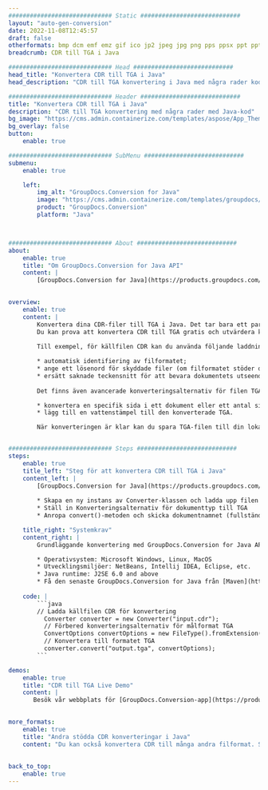 ```yaml
---
############################# Static ############################
layout: "auto-gen-conversion"
date: 2022-11-08T12:45:57
draft: false
otherformats: bmp dcm emf emz gif ico jp2 jpeg jpg png pps ppsx ppt pptx psb psd svg svgz tga tif tiff webp wmf wmz
breadcrumb: CDR till TGA i Java

############################# Head ############################
head_title: "Konvertera CDR till TGA i Java"
head_description: "CDR till TGA konvertering i Java med några rader kod. Konvertera över 160 filformat med hjälp av GroupDocs dokumentkonverterings-API för Java"

############################# Header ############################
title: "Konvertera CDR till TGA i Java"
description: "CDR till TGA konvertering med några rader med Java-kod"
bg_image: "https://cms.admin.containerize.com/templates/aspose/App_Themes/V3/images/bg/header1.png"
bg_overlay: false
button:
    enable: true

############################# SubMenu ############################
submenu:
    enable: true

    left:
        img_alt: "GroupDocs.Conversion for Java"
        image: "https://cms.admin.containerize.com/templates/groupdocs/images/product-logos/90x90-noborder/groupdocs-conversion-java.png"
        product: "GroupDocs.Conversion"
        platform: "Java"



############################# About ############################
about:
    enable: true
    title: "Om GroupDocs.Conversion for Java API"
    content: |
        [GroupDocs.Conversion for Java](https://products.groupdocs.com/conversion/java/) är ett avancerat filformatkonverterings-API för konvertering mellan populära bild- och dokumentformat som Microsoft Office, OpenDocument, PDF, HTML, e-post, CAD. och mycket mer med bara några rader kod. Det inbyggda API:t upptäcker automatiskt formaten för originaldokumenten och erbjuder många alternativ för att anpassa de konverterade dokumenten. Tillsammans med funktionen att extrahera information från ett dokument, stöder den också cachelagring av konverteringsresultaten till den lokala disken som standard. Men alla typer av cachelagring kan stödjas genom att implementera lämpliga gränssnitt - Amazon S3, Dropbox, Google Drive, Windows Azure, Reddis eller andra.
    

overview:
    enable: true
    content: |
        Konvertera dina CDR-filer till TGA i Java. Det tar bara ett par rader med Java-kod på valfri plattform, som Windows, Linux, macOS.
        Du kan prova att konvertera CDR till TGA gratis och utvärdera kvaliteten på konverteringsresultaten. Tillsammans med enkla filkonverteringsskript kan du prova mer sofistikerade alternativ för att ladda källfilen CDR och lagra TGA-utdata. 
        
        Till exempel, för källfilen CDR kan du använda följande laddningsalternativ:

        * automatisk identifiering av filformatet;
        * ange ett lösenord för skyddade filer (om filformatet stöder det);
        * ersätt saknade teckensnitt för att bevara dokumentets utseende.
        
        Det finns även avancerade konverteringsalternativ för filen TGA:

        * konvertera en specifik sida i ett dokument eller ett antal sidor;
        * lägg till en vattenstämpel till den konverterade TGA.

        När konverteringen är klar kan du spara TGA-filen till din lokala filsökväg eller till tredje parts lagring såsom FTP, Amazon S3, Google Drive, Dropbox etc. Observera - för att konvertera CDR till TGA behöver du inte installera någon ytterligare programvara, såsom MS Office, Open Office, Adobe Acrobat Reader etc.


############################# Steps ############################
steps:
    enable: true
    title_left: "Steg för att konvertera CDR till TGA i Java"
    content_left: |
        [GroupDocs.Conversion for Java](https://products.groupdocs.com/conversion/java/) låter utvecklare enkelt konvertera CDR fil till TGA med några rader kod.
        
        * Skapa en ny instans av Converter-klassen och ladda upp filen CDR med den fullständiga sökvägen
        * Ställ in Konverteringsalternativ för dokumenttyp till TGA
        * Anropa convert()-metoden och skicka dokumentnamnet (fullständig sökväg) och formatet (TGA) som en parameter

    title_right: "Systemkrav"
    content_right: |
        Grundläggande konvertering med GroupDocs.Conversion for Java API kan göras med bara några rader kod. Våra API:er stöds på alla större plattformar och operativsystem. Innan du kör koden nedan, se till att du har följande förutsättningar installerade på ditt system.

        * Operativsystem: Microsoft Windows, Linux, MacOS
        * Utvecklingsmiljöer: NetBeans, Intellij IDEA, Eclipse, etc.
        * Java runtime: J2SE 6.0 and above
        * Få den senaste GroupDocs.Conversion for Java från [Maven](https://repository.groupdocs.com/webapp/#/artifacts/browse/tree/General/repo/com/groupdocs/groupdocs-conversion)
         
    code: |
        ```java    
        // Ladda källfilen CDR för konvertering
          Converter converter = new Converter("input.cdr");
          // Förbered konverteringsalternativ för målformat TGA
          ConvertOptions convertOptions = new FileType().fromExtension("tga").getConvertOptions();
          // Konvertera till formatet TGA
          converter.convert("output.tga", convertOptions);
        ```

demos:
    enable: true
    title: "CDR till TGA Live Demo"
    content: |
       Besök vår webbplats för [GroupDocs.Conversion-app](https://products.groupdocs.app/conversion/family) och försök konvertera CDR till TGA nu. Den kostnadsfria demon har följande fördelar
          

more_formats:
    enable: true
    title: "Andra stödda CDR konverteringar i Java"
    content: "Du kan också konvertera CDR till många andra filformat. Se listan nedan."
       
       
back_to_top:
    enable: true
---
```

